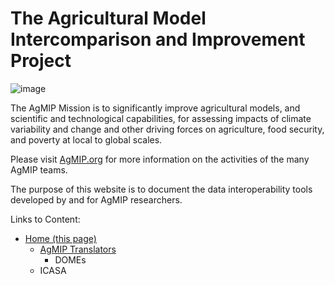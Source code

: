 # The Agricultural Model Intercomparison and Improvement Project

![image](https://raw.githubusercontent.com/agmip/agmip.github.io/master/docs/images/AgMIP_logo.png)

The AgMIP Mission is to significantly improve agricultural models, and scientific and technological capabilities, for assessing impacts of climate variability and change and other driving forces on agriculture, food security, and poverty at local to global scales. 

Please visit [AgMIP.org](https://agmip.org/) for more information on the activities of the many AgMIP teams.

The purpose of this website is to document the data interoperability tools developed by and for AgMIP researchers.

Links to Content:

- [Home (this page)](https://agmip.github.io/)
  - [AgMIP Translators](AgMIP_translators.md)
    - DOMEs
  - ICASA
